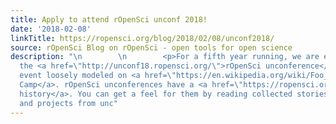 ```yaml
---
title: Apply to attend rOpenSci unconf 2018!
date: '2018-02-08'
linkTitle: https://ropensci.org/blog/2018/02/08/unconf2018/
source: rOpenSci Blog on rOpenSci - open tools for open science
description: "\n        \n        <p>For a fifth year running, we are excited to announce
  the <a href=\"http://unconf18.ropensci.org/\">rOpenSci unconference</a>, our annual
  event loosely modeled on <a href=\"https://en.wikipedia.org/wiki/Foo_Camp\">Foo
  Camp</a>. rOpenSci unconferences have a <a href=\"https://ropensci.org/blog/2014/05/14/ropenhack/\">rich
  history</a>. You can get a feel for them by reading collected stories about <a href=\"https://ropensci.org/blog/2017/06/02/unconf2017/\">people
  and projects from unc"
---
```

